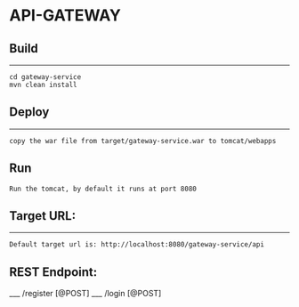 # API-GATEWAY

## Build
_____
    cd gateway-service
    mvn clean install

## Deploy
____
    copy the war file from target/gateway-service.war to tomcat/webapps

## Run
    Run the tomcat, by default it runs at port 8080

## Target URL:
___
    Default target url is: http://localhost:8080/gateway-service/api

## REST Endpoint:
___ /register [@POST]
___ /login [@POST]